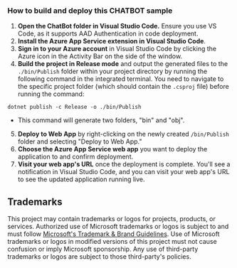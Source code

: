 ### How to build and deploy this CHATBOT sample

1. **Open the ChatBot folder in Visual Studio Code.** Ensure you use VS Code, as it supports AAD Authentication in code deployment.
2. **Install the Azure App Service extension in Visual Studio Code**.
3. **Sign in to your Azure account** in Visual Studio Code by clicking the Azure icon in the Activity Bar on the side of the window.
4. **Build the project in Release mode** and output the generated files to the `./bin/Publish` folder within your project directory by running the following command in the integrated terminal. You need to navigate to the specific project folder (which should contain the `.csproj` file) before running the command:
```
dotnet publish -c Release -o ./bin/Publish
```
* This command will generate two folders, "bin" and "obj".
5. **Deploy to Web App** by right-clicking on the newly created `/bin/Publish` folder and selecting "Deploy to Web App."
6. **Choose the Azure App Service web app** you want to deploy the application to and confirm deployment.
7. **Visit your web app's URL** once the deployment is complete. You'll see a notification in Visual Studio Code, and you can visit your web app's URL to see the updated application running live.

## Trademarks

This project may contain trademarks or logos for projects, products, or services. Authorized use of Microsoft 
trademarks or logos is subject to and must follow 
[Microsoft's Trademark & Brand Guidelines](https://www.microsoft.com/en-us/legal/intellectualproperty/trademarks/usage/general).
Use of Microsoft trademarks or logos in modified versions of this project must not cause confusion or imply Microsoft sponsorship.
Any use of third-party trademarks or logos are subject to those third-party's policies.
